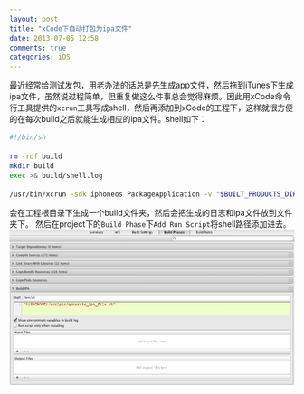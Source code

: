 ```yaml
---
layout: post
title: "xCode下自动打包为ipa文件"
date: 2013-07-05 12:58
comments: true
categories: iOS
---
```


最近经常给测试发包，用老办法的话总是先生成app文件，然后拖到iTunes下生成ipa文件，虽然说过程简单，但重复做这么件事总会觉得麻烦。因此用xCode命令行工具提供的`xcrun`工具写成shell，然后再添加到xCode的工程下，这样就很方便的在每次build之后就能生成相应的ipa文件。shell如下：
<!-- more -->
``` sh
#!/bin/sh

rm -rdf build
mkdir build
exec >& build/shell.log

/usr/bin/xcrun -sdk iphoneos PackageApplication -v "$BUILT_PRODUCTS_DIR/$PRODUCT_NAME.app" -o "$SRCROOT/build/$PRODUCT_NAME.ipa"
```
会在工程根目录下生成一个build文件夹，然后会把生成的日志和ipa文件放到文件夹下。
然后在project下的`Build Phase`下`Add Run Script`将shell路径添加进去。
<img src="/images/2013/add_script_in_xcode.png">

